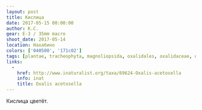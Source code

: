 ```yaml
---
layout: post
title: Кислица
date: 2017-05-15 00:00:00
author: К.С.
gear: E-3 / 35mm macro
shoot_date: 2017-05-14
location: Нахабино
colors: ['040500', '171c02']
tags: [plantae, tracheophyta, magnoliopsida, oxalidales, oxalidaceae, oxalis, oxalis acetosella]
links:
  -
    href: http://www.inaturalist.org/taxa/69624-Oxalis-acetosella
    info: inat
    title: Oxalis acetosella
---
```

Кислица цветёт.
